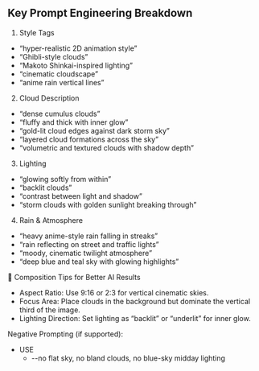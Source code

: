 ## Key Prompt Engineering Breakdown

1. Style Tags
  - “hyper-realistic 2D animation style”
  - “Ghibli-style clouds”
  - “Makoto Shinkai-inspired lighting”
  - “cinematic cloudscape”
  - “anime rain vertical lines”

2. Cloud Description
  - “dense cumulus clouds”
  - “fluffy and thick with inner glow”
  - “gold-lit cloud edges against dark storm sky”
  - “layered cloud formations across the sky”
  - “volumetric and textured clouds with shadow depth”

3. Lighting
  - “glowing softly from within”
  - “backlit clouds”
  - “contrast between light and shadow”
  - “storm clouds with golden sunlight breaking through”

4. Rain & Atmosphere

  - “heavy anime-style rain falling in streaks”
  - “rain reflecting on street and traffic lights”
  - “moody, cinematic twilight atmosphere”
  - “deep blue and teal sky with glowing highlights”

📐 Composition Tips for Better AI Results

  - Aspect Ratio: Use 9:16 or 2:3 for vertical cinematic skies.
  - Focus Area: Place clouds in the background but dominate the vertical third of the image.
  - Lighting Direction: Set lighting as “backlit” or “underlit” for inner glow.

Negative Prompting (if supported):
  -  USE 
     - --no flat sky, no bland clouds, no blue-sky midday lighting

